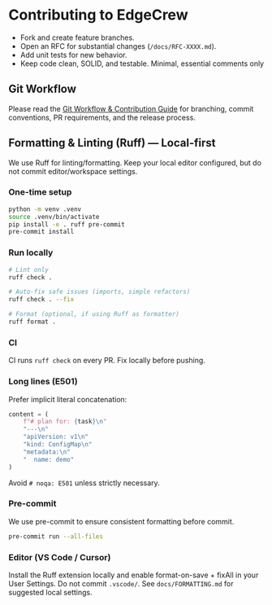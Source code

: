 # Contributing to EdgeCrew

- Fork and create feature branches.
- Open an RFC for substantial changes (`/docs/RFC-XXXX.md`).
- Add unit tests for new behavior.
- Keep code clean, SOLID, and testable. Minimal, essential comments only

## Git Workflow

Please read the [Git Workflow & Contribution Guide](docs/GIT_WORKFLOW.md) for branching,
commit conventions, PR requirements, and the release process.

## Formatting & Linting (Ruff) — Local-first

We use Ruff for linting/formatting. Keep your local editor configured, but do not commit editor/workspace settings.

### One-time setup
```bash
python -m venv .venv
source .venv/bin/activate
pip install -e . ruff pre-commit
pre-commit install
```

### Run locally
```bash
# Lint only
ruff check .

# Auto-fix safe issues (imports, simple refactors)
ruff check . --fix

# Format (optional, if using Ruff as formatter)
ruff format .
```

### CI
CI runs `ruff check` on every PR. Fix locally before pushing.

### Long lines (E501)
Prefer implicit literal concatenation:
```py
content = (
    f"# plan for: {task}\n"
    "---\n"
    "apiVersion: v1\n"
    "kind: ConfigMap\n"
    "metadata:\n"
    "  name: demo"
)
```
Avoid `# noqa: E501` unless strictly necessary.

### Pre-commit
We use pre-commit to ensure consistent formatting before commit.
```bash
pre-commit run --all-files
```

### Editor (VS Code / Cursor)
Install the Ruff extension locally and enable format-on-save + fixAll in your User Settings.
Do not commit `.vscode/`.
See `docs/FORMATTING.md` for suggested local settings.
